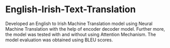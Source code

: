 # English-Irish-Text-Translation

Developed an English to Irish Machine Translation model using Neural Machine Translation with the help of encoder decoder model. Further more, the model was tested with and without using Attention Mechanism. The model evaluation was obtained using BLEU scores.

